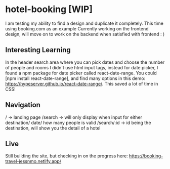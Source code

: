 # hotel-booking [WIP]

I am testing my ability to find a design and duplicate it completely. This time using booking.com as an example
Currently working on the frontend design, will move on to work on the backend when satisfied with frontend : ) 

## Interesting Learning


In the header search area where you can pick dates and choose the number of people and rooms I didn't use html input tags, instead for date picker, I found a npm package for date picker called react-date-range. You could [npm install react-date-range], and find many options in this demo: https://hypeserver.github.io/react-date-range/. This saved a lot of time in CSS!

## Navigation 

/ -> landing page 
/search -> will only display when input for either destination/ date/ how many people is valid
/search/:id -> id being the destination, will show you the detail of a hotel

## Live


Still building the site, but checking in on the progress here: https://booking-travel-jessnmo.netlify.app/
